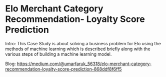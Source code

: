 # Elo Merchant Category Recommendation- Loyalty Score Prediction

Intro: This Case Study is about solving a business problem for Elo using the methods of machine learning which is described briefly along with the various steps of building a machine learning model.

Blog: https://medium.com/@umarfaruk_56318/elo-merchant-category-recommendation-loyalty-score-prediction-868ddf8f6ff5

